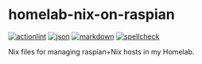 # homelab-nix-on-raspian

[![actionlint](https://github.com/vpayno/homelab-nix-on-raspian/actions/workflows/gh-actions.yaml/badge.svg?branch=main)](https://github.com/vpayno/homelab-nix-on-raspian/actions/workflows/gh-actions.yaml)
[![json](https://github.com/vpayno/homelab-nix-on-raspian/actions/workflows/json.yaml/badge.svg?branch=main)](https://github.com/vpayno/homelab-nix-on-raspian/actions/workflows/json.yaml)
[![markdown](https://github.com/vpayno/homelab-nix-on-raspian/actions/workflows/markdown.yaml/badge.svg?branch=main)](https://github.com/vpayno/homelab-nix-on-raspian/actions/workflows/markdown.yaml)
[![spellcheck](https://github.com/vpayno/homelab-nix-on-raspian/actions/workflows/spellcheck.yaml/badge.svg?branch=main)](https://github.com/vpayno/homelab-nix-on-raspian/actions/workflows/spellcheck.yaml)

Nix files for managing raspian+Nix hosts in my Homelab.
